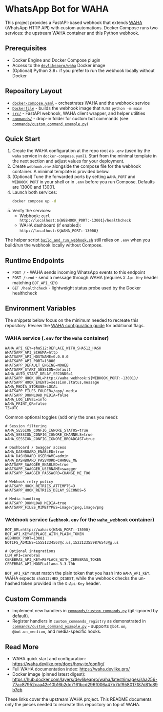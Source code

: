 # WhatsApp Bot for WAHA

This project provides a FastAPI-based webhook that extends [WAHA](https://waha.devlike.pro/) (WhatsApp HTTP API) with custom automations. Docker Compose runs two services: the upstream WAHA container and this Python webhook.

## Prerequisites
- Docker Engine and Docker Compose plugin
- Access to the [`devlikeapro/waha`](https://hub.docker.com/r/devlikeapro/waha) Docker image
- (Optional) Python 3.9+ if you prefer to run the webhook locally without Docker

## Repository Layout
- [`docker-compose.yaml`](docker-compose.yaml) - orchestrates WAHA and the webhook service
- [`Dockerfile`](Dockerfile) - builds the webhook image that runs `python -m main`
- [`src/`](src/) - FastAPI webhook, WAHA client wrapper, and helper utilities
- [`commands/`](commands/) - drop-in folder for custom bot commands (see [`commands/custom_command_example.py`](commands/custom_command_example.py))

## Quick Start
1. Create the WAHA configuration at the repo root as `.env` (used by the `waha` service in `docker-compose.yaml`). Start from the minimal template in the next section and adjust values for your deployment.
2. Create `webhook.env` alongside the compose file for the webhook container. A minimal template is provided below.
3. (Optional) Tune the forwarded ports by setting `WAHA_PORT` and `WEBHOOK_PORT` in your shell or in `.env` before you run Compose. Defaults are 13000 and 13001.
4. Launch both services:
   ```bash
   docker compose up -d
   ```
5. Verify the services:
   - Webhook: `curl http://localhost:${WEBHOOK_PORT:-13001}/healthcheck`
   - WAHA dashboard (if enabled): `http://localhost:${WAHA_PORT:-13000}`

The helper script [`build_and_run_webhook.sh`](build_and_run_webhook.sh) still relies on `.env` when you build/run the webhook locally without Compose.

## Runtime Endpoints
- `POST /` - WAHA sends incoming WhatsApp events to this endpoint
- `POST /send` - send a message through WAHA (requires `X-Api-Key` header matching `BOT_API_KEY`)
- `GET /healthcheck` - lightweight status probe used by the Docker healthcheck

## Environment Variables
The snippets below focus on the minimum needed to recreate this repository. Review the [WAHA configuration guide](https://waha.devlike.pro/docs/how-to/config/) for additional flags.

### WAHA service (`.env` for the `waha` container)
```env
WAHA_API_KEY=sha512:REPLACE_WITH_SHA512_HASH
WHATSAPP_API_SCHEMA=http
WHATSAPP_API_HOSTNAME=0.0.0.0
WHATSAPP_API_PORT=13000
WHATSAPP_DEFAULT_ENGINE=NOWEB
WHATSAPP_START_SESSION=default
WAHA_AUTO_START_DELAY_SECONDS=1
WHATSAPP_HOOK_URL=http://waha_webhook:${WEBHOOK_PORT:-13001}/
WHATSAPP_HOOK_EVENTS=session.status,message
WAHA_MEDIA_STORAGE=LOCAL
WHATSAPP_FILES_FOLDER=/app/.media
WHATSAPP_DOWNLOAD_MEDIA=false
WAHA_LOG_LEVEL=info
WAHA_PRINT_QR=false
TZ=UTC
```

Common optional toggles (add only the ones you need):
```env
# Session filtering
WAHA_SESSION_CONFIG_IGNORE_STATUS=true
WAHA_SESSION_CONFIG_IGNORE_CHANNELS=true
WAHA_SESSION_CONFIG_IGNORE_BROADCAST=true

# Dashboard / Swagger access
WAHA_DASHBOARD_ENABLED=true
WAHA_DASHBOARD_USERNAME=admin
WAHA_DASHBOARD_PASSWORD=CHANGE_ME
WHATSAPP_SWAGGER_ENABLED=true
WHATSAPP_SWAGGER_USERNAME=swagger
WHATSAPP_SWAGGER_PASSWORD=CHANGE_ME_TOO

# Webhook retry policy
WHATSAPP_HOOK_RETRIES_ATTEMPTS=3
WHATSAPP_HOOK_RETRIES_DELAY_SECONDS=5

# Media handling
WHATSAPP_DOWNLOAD_MEDIA=true
WHATSAPP_FILES_MIMETYPES=image/jpeg,image/png
```

### Webhook service (`webhook.env` for the `waha_webhook` container)
```env
BOT_URL=http://waha:${WAHA_PORT:-13000}
BOT_API_KEY=REPLACE_WITH_PLAIN_TOKEN
WEBHOOK_PORT=13001
NOTIFS_ADMINS=15551234567@c.us,1522123559876543@g.us

# Optional integrations
LLM_API=cerebras
CEREBRAS_API_KEY=REPLACE_WITH_CEREBRAS_TOKEN
CEREBRAS_API_MODEL=llama-3.3-70b
```
`BOT_API_KEY` must match the plain token that you hash into `WAHA_API_KEY`. WAHA expects `sha512:HEX_DIGEST`, while the webhook checks the un-hashed token provided in the `X-Api-Key` header.

## Custom Commands
- Implement new handlers in [`commands/custom_commands.py`](commands/custom_commands.py) (git-ignored by default).
- Register handlers in `custom_commands_registry` as demonstrated in [`commands/custom_command_example.py`](commands/custom_command_example.py) - supports `@bot.on`, `@bot.on_mention`, and media-specific hooks.

## Read More
- WAHA quick start and configuration: https://waha.devlike.pro/docs/how-to/config/
- Full WAHA documentation index: https://waha.devlike.pro/
- Docker image (pinned latest digest): https://hub.docker.com/layers/devlikeapro/waha/latest/images/sha256-77ac87952caa42e10b16b2dc7161bcd296f006a47b7bf958017f87d81c89b7eb

These links cover the upstream WAHA project. This README documents only the pieces needed to recreate this repository on top of WAHA.